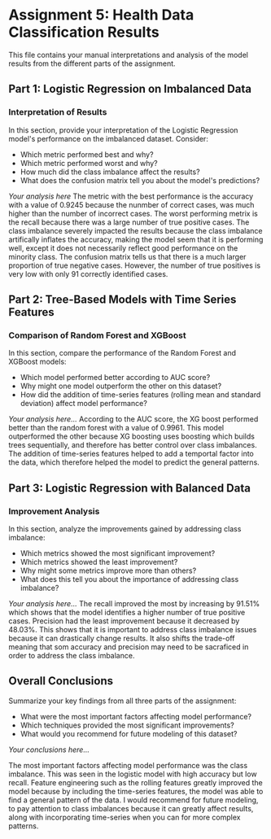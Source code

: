 # Assignment 5: Health Data Classification Results

This file contains your manual interpretations and analysis of the model results from the different parts of the assignment.

## Part 1: Logistic Regression on Imbalanced Data

### Interpretation of Results

In this section, provide your interpretation of the Logistic Regression model's performance on the imbalanced dataset. Consider:

- Which metric performed best and why?
- Which metric performed worst and why?
- How much did the class imbalance affect the results?
- What does the confusion matrix tell you about the model's predictions?

*Your analysis here*
The metric with the best performance is the accuracy with a value of 0.9245 because the nunmber of correct cases, was much higher than the number of incorrect cases. The worst performing metrix is the recall because there was a large number of true positive cases. The class imbalance severely impacted the results because the class imbalance artifically inflates the accuracy, making the model seem that it is performing well, except it does not necessarily reflect good performance on the minority class. The confusion matrix tells us that there is a much larger proportion of true negative cases. However, the number of true positives is very low with only 91 correctly identified cases. 



## Part 2: Tree-Based Models with Time Series Features

### Comparison of Random Forest and XGBoost

In this section, compare the performance of the Random Forest and XGBoost models:

- Which model performed better according to AUC score?
- Why might one model outperform the other on this dataset?
- How did the addition of time-series features (rolling mean and standard deviation) affect model performance?

*Your analysis here...*
According to the AUC score, the XG boost performed better than the random forest with a value of 0.9961. This model outperformed the other because XG boosting uses boosting which builds trees sequentially, and therefore has better control over class imbalances. The addition of time-series features helped to add a temportal factor into the data, which therefore helped the model to predict the general patterns.

## Part 3: Logistic Regression with Balanced Data

### Improvement Analysis

In this section, analyze the improvements gained by addressing class imbalance:

- Which metrics showed the most significant improvement?
- Which metrics showed the least improvement?
- Why might some metrics improve more than others?
- What does this tell you about the importance of addressing class imbalance?

*Your analysis here...*
The recall improved the most by increasing by 91.51% which shows that the model identifies a higher number of true positive cases. Precision had the least improvement because it decreased by 48.03%. This shows that it is important to address class imbalance issues because it can drastically change results. It also shifts the trade-off meaning that som accuracy and precision may need to be sacraficed in order to address the class imbalance.

## Overall Conclusions

Summarize your key findings from all three parts of the assignment:

- What were the most important factors affecting model performance?
- Which techniques provided the most significant improvements?
- What would you recommend for future modeling of this dataset?

*Your conclusions here...*

The most important factors affecting model performance was the class imbalance. This was seen in the logistic model with high accuracy but low recall. Feature engineering such as the rolling features greatly improved the model because by including the time-series features, the model was able to find a general pattern of the data. I would recommend for future modeling, to pay attention to class imbalances because it can greatly affect results, along with incorporating time-series when you can for more complex patterns.